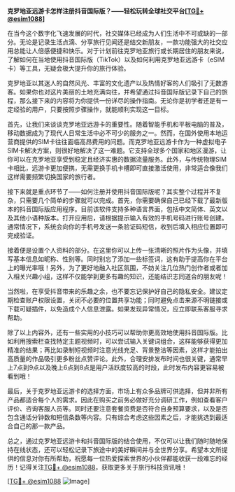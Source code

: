 **克罗地亚远游卡怎样注册抖音国际版？——轻松玩转全球社交平台[[TG💪+ @esim1088](https://t.me/s/esim1088)]**

在当今这个数字化飞速发展的时代，社交媒体已经成为人们生活中不可或缺的一部分。无论是记录生活点滴、分享旅行见闻还是结交新朋友，一款功能强大的社交应用总能让人倍感便捷和快乐。对于计划前往克罗地亚旅行或长期居住的朋友来说，了解如何在当地使用抖音国际版（TikTok）以及如何利用克罗地亚远游卡（eSIM卡）等工具，无疑会极大提升你的旅行体验。

克罗地亚以其迷人的自然风光、丰富的文化遗产以及热情好客的人们吸引了无数游客。如果你也对这片美丽的土地充满向往，并希望通过抖音国际版记录下自己的旅程，那么接下来的内容将为你提供一份详尽的操作指南。无论你是初学者还是有一定经验的用户，只要按照步骤操作，就能顺利实现这一目标。

首先，让我们来谈谈克罗地亚远游卡的重要性。随着智能手机和平板电脑的普及，移动数据成为了现代人日常生活中必不可少的服务之一。然而，在国外使用本地运营商提供的SIM卡往往面临高昂费用的问题。而克罗地亚远游卡作为一种虚拟电子SIM卡解决方案，则很好地解决了这一难题。它支持全球多个国家和地区漫游，让你可以在克罗地亚享受到稳定且经济实惠的数据流量服务。此外，与传统物理SIM卡相比，远游卡更加便携，无需更换手机卡槽即可直接激活使用，非常适合像我们这样需要频繁切换国家的旅行者。

接下来就是重点环节了——如何注册并使用抖音国际版呢？其实整个过程并不复杂，只需要几个简单的步骤就可以完成。首先，你需要确保自己已经下载了最新版本的抖音国际版应用程序。目前该软件支持多种语言界面，包括中文简体、英文以及其他小语种版本。打开应用后，请根据提示输入有效的手机号码进行账号创建。通常情况下，系统会向你的手机号发送一条验证码短信，收到后填入相应位置即可完成验证。

接着便是设置个人资料的部分。在这里你可以上传一张清晰的照片作为头像，并填写基本信息如昵称、性别等。同时别忘了添加一些标签词，这有助于提高你在平台上的曝光率哦！另外，为了更好地融入社区氛围，不妨关注几位热门创作者或者加入相关兴趣小组，这样不仅能学到更多有趣的知识，还能结识志同道合的朋友呢！

当然啦，在享受抖音带来的乐趣之余，也不要忘记保护好自己的隐私安全。建议定期检查账户权限设置，关闭不必要的位置共享功能；同时避免点击来源不明链接或下载可疑插件，以免造成个人信息泄露。如果发现异常情况，应立即联系客服寻求帮助。

除了以上内容外，还有一些实用的小技巧可以帮助你更高效地使用抖音国际版。比如利用搜索栏查找特定主题视频时，可以尝试输入关键词组合，这样能够获得更加精准的结果；再比如录制短视频时注意光线充足、背景整洁等因素，这样才能拍出高质量的作品吸引更多粉丝点赞评论。此外，合理安排发布时间也很关键，通常早上7点到9点以及晚上6点到8点是用户活跃度较高的时段，此时发布内容更容易被看到哦！

最后，关于克罗地亚远游卡的选择方面，市场上有众多品牌可供选择，但并非所有产品都适合每个人的需求。因此在购买之前务必做好充分调研工作，例如查看客户评价、咨询客服人员等。同时还要注意套餐资费是否符合自身预算要求，以及是否包含通话分钟数和短信条数等内容。只有综合考虑这些因素之后，才能挑选到最适合自己的那一款产品。

总之，通过克罗地亚远游卡和抖音国际版的结合使用，不仅可以让我们随时随地保持在线状态，还可以轻松记录下旅途中的美好瞬间并与全世界分享。希望本文所提供的信息对你有所帮助，祝愿每一位热爱探索世界的小伙伴都能收获一段难忘的经历！记得关注[TG💪+ @esim1088](https://t.me/s/esim1088)，获取更多关于旅行科技资讯哦！

[[TG💪+ @esim1088](https://t.me/s/esim1088) ![Image](https://i.postimg.cc/4NQfJmqS/Snipaste-2025-05-13-00-14-12.png)]